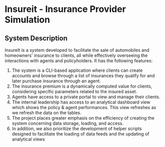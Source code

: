 # Insureit - Insurance Provider Simulation

## System Description
InsureIt is a system developed to facilitate the sale of automobiles and homeowners' insurance to clients, 
all while effectively overseeing the interactions with agents and policyholders. It has the following features:
1. The system is a CLI-based application where clients can create accounts and browse through a list 
of insurances they qualify for and later purchase insurance through an agent.
2. The insurance premium is a dynamically computed value for clients, considering specific 
parameters related to the insured asset.
3. Agents have access to a private portal to view and manage their clients.
4. The internal leadership has access to an analytical dashboard view which shows the policy & agent 
performances. This view refreshes as we refresh the data on the tables. 
5. The project places greater emphasis on the efficiency of creating the system concerning data 
storage, loading, and access. 
6. In addition, we also prioritize the development of helper scripts designed to facilitate the loading 
of data feeds and the updating of analytical views
